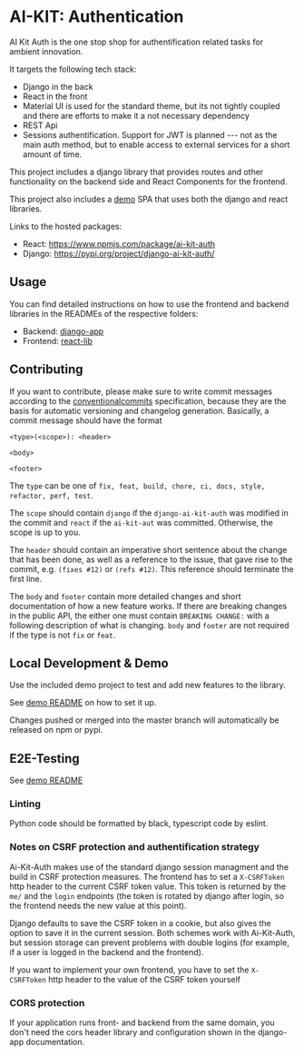 # AI-KIT: Authentication

AI Kit Auth is the one stop shop for authentification related tasks for
ambient innovation.

It targets the following tech stack:

* Django in the back
* React in the front
* Material UI is used for the standard theme, but its not tightly coupled and
there are efforts to make it a not necessary dependency
* REST Api
* Sessions authentification. Support for JWT is planned --- not as the main
auth method, but to enable access to external services for a short amount of
time.

This project includes a django library that provides routes and other
functionality on the backend side and React Components for the frontend.

This project also includes a [demo](demo/README.md) SPA that uses both the django and react libraries.

Links to the hosted packages:
* React: https://www.npmjs.com/package/ai-kit-auth
* Django: https://pypi.org/project/django-ai-kit-auth/

## Usage

You can find detailed instructions on how to use the frontend and backend libraries
in the READMEs of the respective folders:
* Backend: [django-app](django-app/README.rst)
* Frontend: [react-lib](react-lib/README.md)

## Contributing

If you want to contribute, please make sure to write commit messages
according to the [conventionalcommits](https://www.conventionalcommits.org/en/v1.0.0/#summary)
specification, because they are the basis for automatic versioning and
changelog generation. Basically, a commit message should have the format

```
<type>(<scope>): <header>

<body>

<footer>
```

The `type` can be one of `fix, feat, build, chore, ci, docs, style, refactor, perf, test`.

The `scope` should contain `django` if the `django-ai-kit-auth` was modified
in the commit and `react` if the `ai-kit-aut` was committed. Otherwise,
the scope is up to you.

The `header` should contain an imperative short sentence about the change
that has been done, as well as a reference to the issue, that gave rise to
the commit, e.g. `(fixes #12)` or `(refs #12)`. This reference should
terminate the first line.

The `body` and `footer` contain more detailed changes and short documentation
of how a new feature works. If there are breaking changes in the public API,
the either one must contain `BREAKING CHANGE:` with a following description
of what is changing. `body` and `footer` are not required if the type is not
`fix` or `feat`.

## Local Development & Demo

Use the included demo project to test and add new features to the library.

See [demo README](demo/README.md) on how to set it up.

Changes pushed or merged into the master branch will automatically be released on npm or pypi.

## E2E-Testing

See [demo README](demo/README.md)

### Linting

Python code should be formatted by black, typescript code by eslint.

### Notes on CSRF protection and authentification strategy

Ai-Kit-Auth makes use of the standard django session managment and
the build in CSRF protection measures. The frontend has to set a `X-CSRFToken`
http header to the current CSRF token value. This token is returned by the
`me/` and the `login` endpoints (the token is rotated by django after login,
so the frontend needs the new value at this point).

Django defaults to save the CSRF token in a cookie, but also gives the option
to save it in the current session. Both schemes work with Ai-Kit-Auth, but
session storage can prevent problems with double logins (for example, if a
user is logged in the backend and the frontend).

If you want to implement your own frontend, you have to set the `X-CSRFToken`
http header to the value of the CSRF token yourself

### CORS protection

If your application runs front- and backend from the same domain, you don't need
the cors header library and configuration shown in the django-app documentation.
